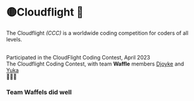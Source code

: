 # 🟡Cloudflight 🧇

The Cloudflight *(CCC)* is a worldwide coding competition for coders of all levels. <br> <br>

Participated in the CloudFlight Coding Contest, April 2023 <br>
The Cloudflight Coding Contest, with team **Waffle** members [Djoyke](https://github.com/DjoykeAbyah) and [Yuka](https://github.com/yuka110) <br>
🧇🧇🧇
### Team Waffels did well
